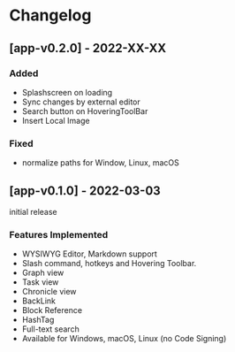 # Changelog

## [app-v0.2.0] - 2022-XX-XX

### Added
- Splashscreen on loading  
- Sync changes by external editor  
- Search button on HoveringToolBar  
- Insert Local Image  

### Fixed
- normalize paths for Window, Linux, macOS

## [app-v0.1.0] - 2022-03-03

initial release

### Features Implemented

- WYSIWYG Editor, Markdown support  
- Slash command, hotkeys and Hovering Toolbar.   
- Graph view 
- Task view  
- Chronicle view 
- BackLink   
- Block Reference  
- HashTag 
- Full-text search 
- Available for Windows, macOS, Linux (no Code Signing)
